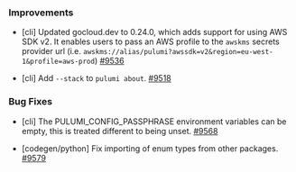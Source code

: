 ### Improvements
- [cli] Updated gocloud.dev to 0.24.0, which adds support for using AWS SDK v2. It enables users to pass an AWS profile to the `awskms` secrets provider url (i.e. `awskms://alias/pulumi?awssdk=v2&region=eu-west-1&profile=aws-prod`)
  [#9536](https://github.com/pulumi/pulumi/pull/9536)

- [cli] Add `--stack` to `pulumi about`.
  [#9518](https://github.com/pulumi/pulumi/pull/9518)

### Bug Fixes

- [cli] The PULUMI_CONFIG_PASSPHRASE environment variables can be empty, this is treated different to being unset.
  [#9568](https://github.com/pulumi/pulumi/pull/9568)
  
- [codegen/python] Fix importing of enum types from other packages.
  [#9579](https://github.com/pulumi/pulumi/pull/9579)